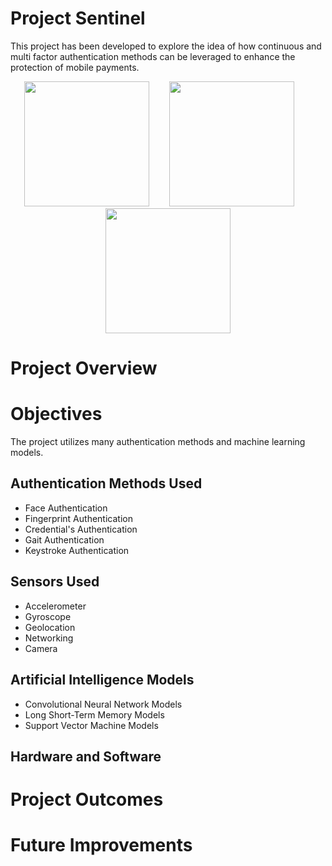 # Project Sentinel

This project has been developed to explore the idea of how continuous and multi factor authentication methods can be leveraged to enhance the protection of mobile payments.
<p align="center">
  <img src="https://javeacomputerclub.com/wp-content/uploads/2022/12/Accepting-NFC-mobile-payments.jpg" width="200" height="200" />&nbsp;&nbsp;&nbsp;&nbsp;&nbsp;&nbsp;&nbsp;
  <img src="https://github.com/user-attachments/assets/249a87b8-0166-433c-8f88-75484a3a3f7d" width="200" height="200" />&nbsp;&nbsp;&nbsp;&nbsp;&nbsp;&nbsp;&nbsp;
  <img src="https://t4.ftcdn.net/jpg/03/98/18/19/360_F_398181949_BudYmmAeTPJwDz6HMxwf1PL3ZNIblohm.jpg" width="200" height="200" />  
</p>

# Project Overview 

# Objectives

The project utilizes many authentication methods and machine learning models.

## Authentication Methods Used
* Face Authentication
* Fingerprint Authentication
* Credential's Authentication
* Gait Authentication
* Keystroke Authentication

## Sensors Used
* Accelerometer
* Gyroscope
* Geolocation
* Networking
* Camera

## Artificial Intelligence Models
* Convolutional Neural Network Models
* Long Short-Term Memory Models
* Support Vector Machine Models

## Hardware and Software

# Project Outcomes

# Future Improvements 
